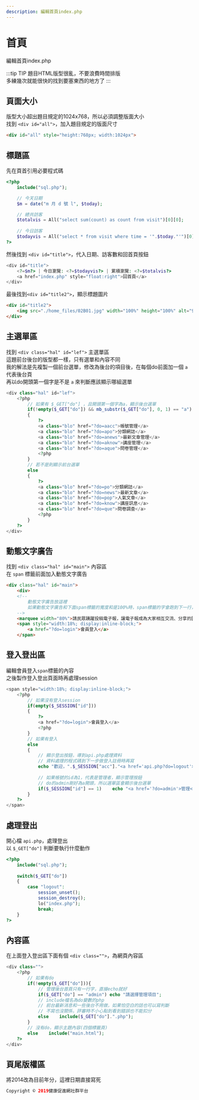 ```yaml
---
description: 編輯首頁index.php
---
```


# 首頁

編輯首頁index.php

:::tip TIP
題目HTML版型很亂，不要浪費時間排版  
多練幾次就能很快的找到要塞東西的地方了
:::

## 頁面大小
版型大小超出題目規定的1024x768，所以必須調整版面大小  
找到 `<div id="all">`，加入題目規定的版面尺寸
```html
<div id="all" style="height:768px; width:1024px">
```

## 標題區

先在頁首引用必要程式碼
```php
<?php
	include("sql.php");

	// 今天日期
	$m = date("m 月 d 號 l", $today);

	// 總共訪客
	$totalvis = All("select sum(count) as count from visit")[0][0];
	
	// 今日訪客
	$todayvis = All("select * from visit where time = '".$today."'")[0]["count"];
?>
```
然後找到 `<div id="title">`，代入日期、訪客數和回首頁按鈕
```php
<div id="title">
	<?=$m?> | 今日瀏覽: <?=$todayvis?> | 累積瀏覽: <?=$totalvis?> 
	<a href="index.php" style="float:right">回首頁</a>
</div>
```
最後找到`<div id="title2">`，顯示標題圖片
```html
<div id="title2">
    <img src="./home_files/02B01.jpg" width="100%" height="100%" alt="健康促進網 - 回首頁" title="健康促進網 - 回首頁">
</div>
```

## 主選單區
找到 `<div class="hal" id="lef">` 主選單區  
這題前台後台的版型都一樣，只有選單和內容不同  
我的解法是先複製一個前台選單，修改為後台的項目後，在每個do前面加一個 `a` 代表後台頁  
再以do開頭第一個字是不是 `a` 來判斷應該顯示哪組選單  

```php
<div class="hal" id="lef">
	<?php
		// 如果有 $_GET["do"] ，且開頭第一個字為a，顯示後台選單
		if(!empty($_GET["do"]) && mb_substr($_GET["do"], 0, 1) == "a")
		{
			?>
			<a class="blo" href="?do=aacc">帳號管理</a>
			<a class="blo" href="?do=apo">分類網誌</a>
			<a class="blo" href="?do=anews">最新文章管理</a>
			<a class="blo" href="?do=aknow">講座管理</a>
			<a class="blo" href="?do=aque">問卷管理</a>
			<?php
		}
		// 若不是則顯示前台選單
		else
		{
			?>
			<a class="blo" href="?do=po">分類網誌</a>
			<a class="blo" href="?do=news">最新文章</a>
			<a class="blo" href="?do=pop">人氣文章</a>
			<a class="blo" href="?do=know">講座訊息</a>
			<a class="blo" href="?do=que">問卷調查</a>
			<?php
		}
	?>
</div>
```

## 動態文字廣告
找到 `<div class="hal" id="main">` 內容區  
在 `span` 標籤前面加入動態文字廣告
```html
<div class="hal" id="main">
	<div>
	<!-- 
		動態文字廣告放這裡 
		如果動態文字廣告和下面span標籤的寬度和是100%時，span標籤的字會跑到下一行，所以設80就好
	-->
	<marquee width="80%">請民眾踴躍投稿電子報，讓電子報成為大家相互交流、分享的園地！詳見最新文章</marquee>
	<span style="width:18%; display:inline-block;">
		<a href="?do=login">會員登入</a>
	</span>
```

## 登入登出區
編輯會員登入`span`標籤的內容  
之後製作登入登出頁面時再處理session
```php
<span style="width:18%; display:inline-block;">
	<?php
		// 如果沒有登入session
		if(empty($_SESSION["id"]))
		{
			?>
			<a href="?do=login">會員登入</a>
			<?php
		}
		// 如果有登入
		else
		{
			// 顯示登出按鈕，導到api.php處理資料
			// 資料處理的程式碼到下一步做登入註冊時再寫
			echo "歡迎，".$_SESSION["acc"]."<a href='api.php?do=logout'>登出</a>";
			
			// 如果帳號的id為1，代表是管理者，顯示管理按鈕
			// do的admin剛好為a開頭，所以選單區會顯示後台選單
			if($_SESSION["id"] == 1)	echo "<a href='?do=admin'>管理</a>";
		}
	?>
</span>
```

## 處理登出
開心檔 `api.php`，處理登出  
以 `$_GET["do"]` 判斷要執行什麼動作  
```php
<?php
	include("sql.php");
	
	switch($_GET["do"])
	{
		case "logout":
			session_unset();
			session_destroy();
			lo("index.php");
			break;
	}
?>
```

## 內容區
在上面登入登出區下面有個 `<div class="">`，為網頁內容區
```php
<div class="">
	<?php
		// 如果有do
		if(!empty($_GET["do"])){
			// 管理後台首頁只有一行字，直接echo就好
			if($_GET["do"] == "admin") echo "請選擇管理項目";
			// include檔名為do變數的php
			// 前台最新消息和一些後台不用做，如果怕空白的話也可以寫判斷
			// 不寫也沒關係，評審時不小心點到看到錯誤也不能扣分
			else	include($_GET["do"].".php");
		}
		// 沒有do，顯示主題內容(四個標籤頁)
		else	include("main.html");
	?>
</div>
```

## 頁尾版權區
將2014改為目前年分，這裡日期直接寫死  

```php
Copyright © 2019健康促進網社群平台
```